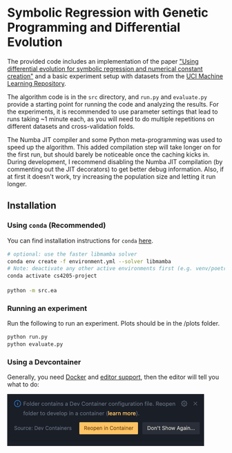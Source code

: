 # Symbolic Regression with Genetic Programming and Differential Evolution

The provided code includes an implementation of the paper ["Using differential evolution for symbolic regression and numerical constant creation"](https://doi.org/10.1145/1389095.1389331) and a basic experiment setup with datasets from the [UCI Machine Learning Repository](https://archive.ics.uci.edu/).

The algorithm code is in the `src` directory, and `run.py` and `evaluate.py`  provide a starting point for running the code and analyzing the results. For the experiments, it is recommended to use parameter settings that lead to runs taking ~1 minute each, as you will need to do multiple repetitions on different datasets and cross-validation folds.

The Numba JIT compiler and some Python meta-programming was used to speed up the algorithm. This added compilation step will take longer on for the first run, but should barely be noticeable once the caching kicks in.
During development, I recommend disabling the Numba JIT compilation (by commenting out the JIT decorators) to get better debug information. Also, if at first it doesn't work, try increasing the population size and letting it run longer.

## Installation

### Using `conda` (Recommended)

You can find installation instructions for `conda` [here](https://docs.anaconda.com/free/miniconda/#quick-command-line-install).

```bash
# optional: use the faster libmamba solver
conda env create -f environment.yml --solver libmamba
# Note: deactivate any other active environments first (e.g. venv/poetry/conda/...)
conda activate cs4205-project

python -m src.ea
```

### Running an experiment

Run the following to run an experiment. Plots should be in the /plots folder.

```bash
python run.py
python evaluate.py
```

### Using a Devcontainer

Generally, you need [Docker](https://www.docker.com/products/docker-desktop/) and [editor support](https://containers.dev/supporting), then the editor will tell you what to do:

![VSCode automatically suggests using the devcontainer](.devcontainer/vscode.png)
